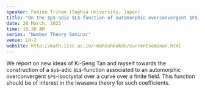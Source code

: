 ```yaml
---
speaker: Fabien Trihan (Sophia University, Japan)
title: "On the $p$-adic $L$-function of automorphic overconvergent $F$-isocrystals"
date: 28 March, 2023
time: 10.30 AM
series: "Number Theory Seminar"
venue: LH-2
website: http://math.iisc.ac.in/~maheshkakde/currentseminar.html
---
```


We report on new ideas of Ki-Seng Tan and myself towards the construction of a `$p$`-adic `$L$`-function associated to  an automorphic overconvergent `$F$`-isocrystal over a curve over a finite field. This function should be of interest in the Iwasawa theory for such coefficients.
